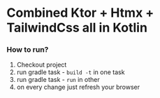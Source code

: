 # Combined Ktor + Htmx + TailwindCss all in Kotlin

### How to run?
1. Checkout project
2. run gradle task - `build -t` in one task
3. run gradle task - `run` in other
4. on every change just refresh your browser

